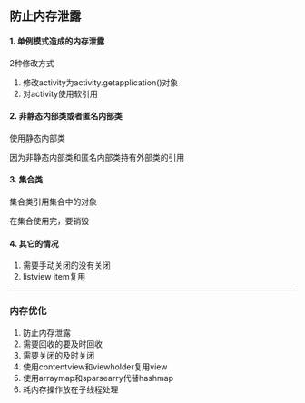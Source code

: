 ## 防止内存泄露
#### 1. 单例模式造成的内存泄露
2种修改方式

1. 修改activity为activity.getapplication()对象
2. 对activity使用软引用

#### 2. 非静态内部类或者匿名内部类
使用静态内部类

因为非静态内部类和匿名内部类持有外部类的引用
#### 3. 集合类
集合类引用集合中的对象

在集合使用完，要销毁
#### 4. 其它的情况
1. 需要手动关闭的没有关闭
2. listview item复用

---------------------------------------------------------------------------------------

### 内存优化
1. 防止内存泄露
2. 需要回收的要及时回收
3. 需要关闭的及时关闭
4. 使用contentview和viewholder复用view
5. 使用arraymap和sparsearry代替hashmap
6. 耗内存操作放在子线程处理

